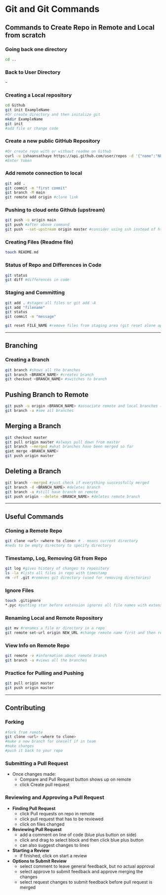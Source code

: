# Git and Git Commands

## Commands to Create Repo in Remote and Local from scratch

### Going back one directory

```zsh
cd ..
```

### Back to User Directory

```zsh
~
```

### Creating a Local repository

```zsh
cd Github
git init ExampleName
#Or create directory and then initalize git
mkdir ExampleName
git init
#add file or change code
```

### Create a new public GitHub Repository

```zsh
#Or create repo with or without readme on Github
curl -u ishaansathaye https://api.github.com/user/repos -d '{"name":"NEW_REPO_NAME","private":false}'
#Enter token
```

### Add remote connection to local

```zsh
git add .
git commit -m "first commit"
git branch -M main
git remote add origin #clone link
```

### Pushing to cloud onto Github (upstream)

```zsh
git push -u origin main
git push #after above command
git push --set-upstream origin master #consider using ssh instead of https
```

### Creating Files (Readme file)

```zsh
touch README.md
```

### Status of Repo and **Differences in Code**

```zsh
git status
git diff #differences in code
```

### Staging and Committing

```zsh
git add . #stages all files or git add -A
git add "filename"
git status
git commit -m "message"

git reset FILE_NAME #remove files from staging area (git reset alone applies to all files)
```

---

## Branching

### Creating a Branch

```zsh
git branch #shows all the branches
git branch <BRANCH_NAME> #creates branch
git checkout <BRANCH_NAME> #switches to branch
```

## Pushing Branch to Remote

```zsh
git push -u origin <BRANCH_NAME> #associate remote and local branches (after, use git push and pull)
git branch -a #see all branches
```

## Merging a Branch

```zsh
git checkout master
git pull origin master #always pull down from master
git branch --merged #what branches have been merged so far
giet merge <BRANCH_NAME>
git push origin master
```

## Deleting a Branch

```zsh
git branch --merged #just check if everything successfully merged
git branch -d <BRANCH_NAME> #deletes branch
git branch -a #still have branch on remote
git push origin --delete <BRANCH_NAME> #deletes remote branch
```

---

## Useful Commands

### Cloning a Remote Repo

```zsh
git clone <url> <where to clone> # . means current directory
#neds to be empty directory to specify directory
```

### Timestamp, Log, Removing Git from Repo

```zsh
git log #gives history of changes to repository
ls -la #lists all files in repo with timestamp
rm -rf .git #removes git directory (used for removing directories)
```

### Ignore Files

```zsh
touch .gitignore
*.pyc #putting star before extension ignores all file names with extension
```

### Renaming Local and Remote Repository

```zsh
git mv #renames a file or directory in a repo
git remote set-url origin NEW_URL #change remote name first and then retrieve url
```

### View Info on Remote Repo

```zsh
git remote -v #information about remote branch
git branch -a #views all the branches
```

### Practice for Pulling and Pushing

```zsh
git pull origin master
git push origin master
```

---

## Contributing

### Forking

```zsh
#fork from remote
git clone <url> <where to clone>
#make a new branch for oneself if in team
#make changes
#push it back to your repo
```

### Submitting a Pull Request

- Once changes made:
  - Compare and Pull Request button shows up on remote
  - click Create pull request

### Reviewing and Approving a Pull Request

- **Finding Pull Request**
  - click Pull requests on repo in remote
  - click pull request that has to be reviewed
  - click on files changed
- **Reviewing Pull Request**
  - add a comment on line of code (blue plus button on side)
  - click and drag to select block and then click blue plus button
  - can also suggest changes to lines
- **Starting a Review**
  - if finished, click on start a review
- **Options to Submit Review**
  - select comment to leave general feedback, but no actual approval
  - select approve to submit feedback and approve merging the changes
  - select request changes to submit feedback before pull request is merged
